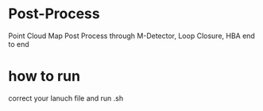# Post-Process
Point Cloud Map Post Process through M-Detector, Loop Closure, HBA end to end

# how to run
correct your lanuch file and run .sh
